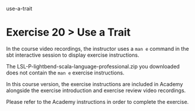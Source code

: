 use-a-trait

# Exercise 20 > Use a Trait

In the course video recordings, the instructor uses a `man e` command in the sbt interactive session to display exercise instructions. 

The LSL-P-lightbend-scala-language-professional.zip you downloaded does not contain the `man e` exercise instructions. 

In this course version, the exercise instructions are included in Academy alongside the exercise introduction and exercise review video recordings.

Please refer to the Academy instructions in order to complete the exercise.